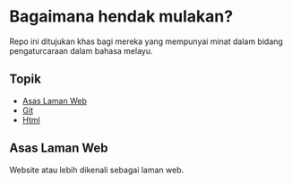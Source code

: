 # Bagaimana hendak mulakan?
Repo ini ditujukan khas bagi mereka yang mempunyai minat dalam bidang pengaturcaraan dalam bahasa melayu.

## Topik
- [Asas Laman Web](##asas)
- [Git](git)
- [Html](html)

## Asas Laman Web
Website atau lebih dikenali sebagai laman web.
